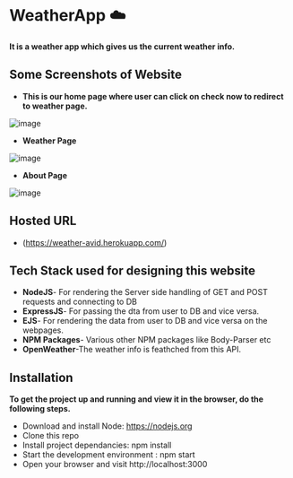# WeatherApp ☁️

 **It is a weather app which gives us the current weather info.**

## Some Screenshots of Website
- **This is our home page where user can click on check now to redirect to weather page.**

 ![image](https://user-images.githubusercontent.com/85870610/170430644-27f77de8-589d-4f7d-8183-694937da26bc.png)
 
 - **Weather Page**
 
 ![image](https://user-images.githubusercontent.com/85870610/170430740-36239919-a1f7-4bbe-b387-35e9f844a368.png)

- **About Page**

![image](https://user-images.githubusercontent.com/85870610/170430809-4ddec9fd-64b5-4fd3-a247-d94918ae5377.png)
 
## Hosted URL

- (https://weather-avid.herokuapp.com/)

## Tech Stack used for designing this website
- **NodeJS**- For rendering the Server side handling of GET and POST requests and connecting to DB 
- **ExpressJS**- For passing the dta from user to DB and vice versa.  
- **EJS**- For rendering the data from user to DB and vice versa on the webpages.  
- **NPM Packages**- Various other NPM packages like Body-Parser etc  
- **OpenWeather**-The weather info is feathched from this API.

## Installation

**To get the project up and running and view it in the browser, do the following steps.**

- Download and install Node: https://nodejs.org  
- Clone this repo  
- Install project dependancies: npm install  
- Start the development environment : npm start  
- Open your browser and visit http://localhost:3000 
